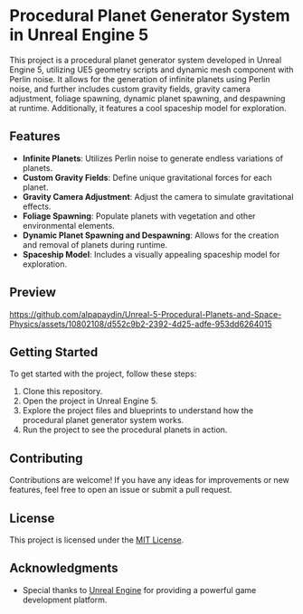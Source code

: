 # Procedural Planet Generator System in Unreal Engine 5

This project is a procedural planet generator system developed in Unreal Engine 5, utilizing UE5 geometry scripts and dynamic mesh component with Perlin noise. It allows for the generation of infinite planets using Perlin noise, and further includes custom gravity fields, gravity camera adjustment, foliage spawning, dynamic planet spawning, and despawning at runtime. Additionally, it features a cool spaceship model for exploration.

## Features

- **Infinite Planets**: Utilizes Perlin noise to generate endless variations of planets.
- **Custom Gravity Fields**: Define unique gravitational forces for each planet.
- **Gravity Camera Adjustment**: Adjust the camera to simulate gravitational effects.
- **Foliage Spawning**: Populate planets with vegetation and other environmental elements.
- **Dynamic Planet Spawning and Despawning**: Allows for the creation and removal of planets during runtime.
- **Spaceship Model**: Includes a visually appealing spaceship model for exploration.

## Preview


https://github.com/alpapaydin/Unreal-5-Procedural-Planets-and-Space-Physics/assets/10802108/d552c9b2-2392-4d25-adfe-953dd6264015


## Getting Started

To get started with the project, follow these steps:

1. Clone this repository.
2. Open the project in Unreal Engine 5.
3. Explore the project files and blueprints to understand how the procedural planet generator system works.
4. Run the project to see the procedural planets in action.

## Contributing

Contributions are welcome! If you have any ideas for improvements or new features, feel free to open an issue or submit a pull request.

## License

This project is licensed under the [MIT License](LICENSE).

## Acknowledgments

- Special thanks to [Unreal Engine](https://www.unrealengine.com/) for providing a powerful game development platform.

